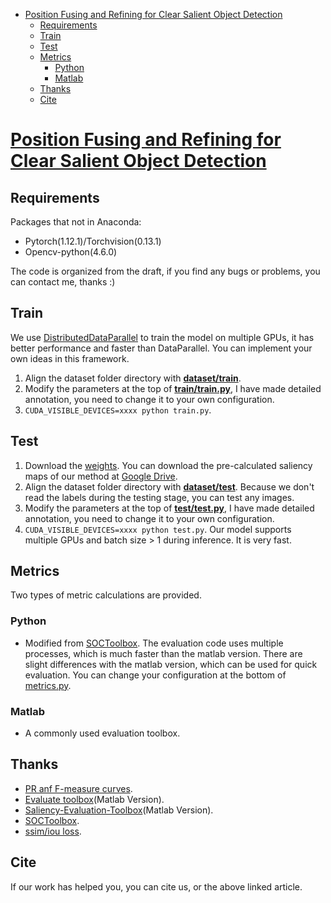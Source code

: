 <!-- TOC -->
* [Position Fusing and Refining for Clear Salient Object Detection](#position-fusing-and-refining-for-clear-salient-object-detection)
  * [Requirements](#requirements)
  * [Train](#train)
  * [Test](#test)
  * [Metrics](#metrics)
    * [Python](#python)
    * [Matlab](#matlab)
  * [Thanks](#thanks)
  * [Cite](#cite)
<!-- TOC -->
# [Position Fusing and Refining for Clear Salient Object Detection](https://ieeexplore.ieee.org/document/9940193)
## Requirements
Packages that not in Anaconda:
* Pytorch(1.12.1)/Torchvision(0.13.1)
* Opencv-python(4.6.0)

The code is organized from the draft, if you find any bugs or problems, you can contact me, thanks :)
## Train
We use [DistributedDataParallel](https://pytorch.org/tutorials/intermediate/ddp_tutorial.html) to train the model on multiple GPUs, it has better performance and faster than DataParallel. You can implement your own ideas in this framework.
1. Align the dataset folder directory with **[dataset/train](https://github.com/zhaoxing2022/PFRN/tree/main/dataset/train)**. 
2. Modify the parameters at the top of **[train/train.py](https://github.com/zhaoxing2022/PFRN/blob/main/train/train.py)**, I have made detailed annotation, you need to change it to your own configuration.
3. ```CUDA_VISIBLE_DEVICES=xxxx python train.py```. 
## Test
1. Download the [weights](https://drive.google.com/file/d/1GmPJPypGjcIZxSWhG6mEjcygKlb6mzpL/view?usp=sharing).  You can download the pre-calculated saliency maps of our method at [Google Drive](https://drive.google.com/file/d/1i92D5by5YtVySh35kJeVxyZLtXvbxYZ3/view?usp=sharing).
2. Align the dataset folder directory with **[dataset/test](https://github.com/zhaoxing2022/PFRN/tree/main/dataset/test)**. Because we don't read the labels during the testing stage, you can test any images.
3. Modify the parameters at the top of **[test/test.py](https://github.com/zhaoxing2022/PFRN/blob/main/test/test.py)**, I have made detailed annotation, you need to change it to your own configuration.
4. ```CUDA_VISIBLE_DEVICES=xxxx python test.py```. Our model supports multiple GPUs and batch size > 1 during inference. It is very fast.

## Metrics
Two types of metric calculations are provided.
### Python
- Modified from [SOCToolbox](https://github.com/mczhuge/SOCToolbox/tree/main/codes). The evaluation code uses multiple processes, which is much faster than the matlab version. There are slight differences with the matlab version, which can be used for quick evaluation. You can change your configuration at the bottom of [metrics.py](https://github.com/zhaoxing2022/PFRN/tree/main/metrics/python/eval_sod.py).
### Matlab
- A commonly used evaluation toolbox.

## Thanks
* [PR anf F-measure curves](https://github.com/xuebinqin/Binary-Segmentation-Evaluation-Tool).
* [Evaluate toolbox](https://github.com/weijun88/F3Net/tree/master/eval)(Matlab Version).
* [Saliency-Evaluation-Toolbox](https://github.com/jiwei0921/Saliency-Evaluation-Toolbox)(Matlab Version).
* [SOCToolbox](https://github.com/mczhuge/SOCToolbox).
* [ssim/iou loss](https://github.com/xuebinqin/BASNet).

## Cite
If our work has helped you, you can cite us, or the above linked article.
